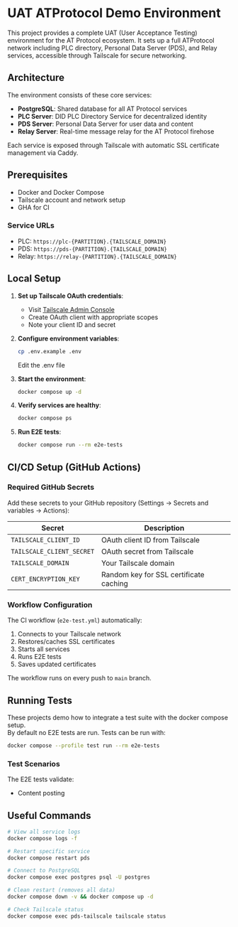 # UAT ATProtocol Demo Environment

This project provides a complete UAT (User Acceptance Testing) environment for the AT Protocol ecosystem. It sets up a full ATProtocol network including PLC directory, Personal Data Server (PDS), and Relay services, accessible through Tailscale for secure networking.

## Architecture

The environment consists of these core services:

- **PostgreSQL**: Shared database for all AT Protocol services
- **PLC Server**: DID PLC Directory Service for decentralized identity
- **PDS Server**: Personal Data Server for user data and content
- **Relay Server**: Real-time message relay for the AT Protocol firehose

Each service is exposed through Tailscale with automatic SSL certificate management via Caddy.

## Prerequisites

- Docker and Docker Compose
- Tailscale account and network setup
- GHA for CI

### Service URLs

- PLC: `https://plc-{PARTITION}.{TAILSCALE_DOMAIN}`
- PDS: `https://pds-{PARTITION}.{TAILSCALE_DOMAIN}`
- Relay: `https://relay-{PARTITION}.{TAILSCALE_DOMAIN}`

## Local Setup

1. **Set up Tailscale OAuth credentials**:
   - Visit [Tailscale Admin Console](https://login.tailscale.com/admin/settings/oauth)
   - Create OAuth client with appropriate scopes
   - Note your client ID and secret

2. **Configure environment variables**:

   ```bash
   cp .env.example .env
   ```

   Edit the .env file

3. **Start the environment**:

   ```bash
   docker compose up -d
   ```

4. **Verify services are healthy**:

   ```bash
   docker compose ps
   ```

5. **Run E2E tests**:

   ```bash
   docker compose run --rm e2e-tests
   ```

## CI/CD Setup (GitHub Actions)

### Required GitHub Secrets

Add these secrets to your GitHub repository (Settings → Secrets and variables → Actions):

| Secret | Description |
|--------|-------------|
| `TAILSCALE_CLIENT_ID` | OAuth client ID from Tailscale |
| `TAILSCALE_CLIENT_SECRET` | OAuth secret from Tailscale |
| `TAILSCALE_DOMAIN` | Your Tailscale domain |
| `CERT_ENCRYPTION_KEY` | Random key for SSL certificate caching |

### Workflow Configuration

The CI workflow (`e2e-test.yml`) automatically:

1. Connects to your Tailscale network
2. Restores/caches SSL certificates
3. Starts all services
4. Runs E2E tests
5. Saves updated certificates

The workflow runs on every push to `main` branch.

## Running Tests

These projects demo how to integrate a test suite with the docker compose setup.  
By default no E2E tests are run.
Tests can be run with:

```bash
docker compose --profile test run --rm e2e-tests
```

### Test Scenarios

The E2E tests validate:

- Content posting

## Useful Commands

```bash
# View all service logs
docker compose logs -f

# Restart specific service
docker compose restart pds

# Connect to PostgreSQL
docker compose exec postgres psql -U postgres

# Clean restart (removes all data)
docker compose down -v && docker compose up -d

# Check Tailscale status
docker compose exec pds-tailscale tailscale status
```
